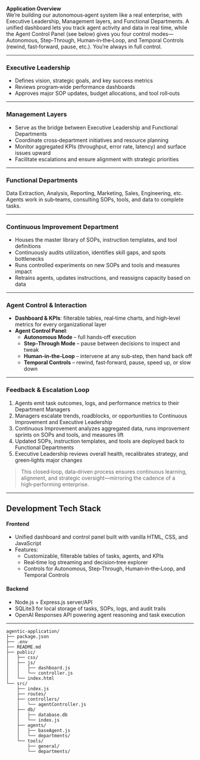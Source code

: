 **Application Overview**  
We’re building our autonomous‑agent system like a real enterprise, with Executive Leadership, Management layers, and Functional Departments. A unified dashboard lets you track agent activity and data in real time, while the Agent Control Panel (see below) gives you four control modes—Autonomous, Step‑Through, Human‑in‑the‑Loop, and Temporal Controls (rewind, fast‑forward, pause, etc.). You’re always in full control.

---

### Executive Leadership  
- Defines vision, strategic goals, and key success metrics  
- Reviews program‑wide performance dashboards  
- Approves major SOP updates, budget allocations, and tool roll‑outs  

---

### Management Layers  
- Serve as the bridge between Executive Leadership and Functional Departments  
- Coordinate cross‑department initiatives and resource planning  
- Monitor aggregated KPIs (throughput, error rate, latency) and surface issues upward  
- Facilitate escalations and ensure alignment with strategic priorities  

---

### Functional Departments  
Data Extraction, Analysis, Reporting, Marketing, Sales, Engineering, etc. Agents work in sub‑teams, consulting SOPs, tools, and data to complete tasks.  

---

### Continuous Improvement Department  
- Houses the master library of SOPs, instruction templates, and tool definitions  
- Continuously audits utilization, identifies skill gaps, and spots bottlenecks  
- Runs controlled experiments on new SOPs and tools and measures impact  
- Retrains agents, updates instructions, and reassigns capacity based on data  

---

### Agent Control & Interaction  
- **Dashboard & KPIs**: filterable tables, real‑time charts, and high‑level metrics for every organizational layer  
- **Agent Control Panel**:  
  - **Autonomous Mode** – full hands‑off execution  
  - **Step‑Through Mode** – pause between decisions to inspect and tweak  
  - **Human‑in‑the‑Loop** – intervene at any sub‑step, then hand back off  
  - **Temporal Controls** – rewind, fast‑forward, pause, speed up, or slow down  

---

### Feedback & Escalation Loop  
1. Agents emit task outcomes, logs, and performance metrics to their Department Managers  
2. Managers escalate trends, roadblocks, or opportunities to Continuous Improvement and Executive Leadership  
3. Continuous Improvement analyzes aggregated data, runs improvement sprints on SOPs and tools, and measures lift  
4. Updated SOPs, instruction templates, and tools are deployed back to Functional Departments  
5. Executive Leadership reviews overall health, recalibrates strategy, and green‑lights major changes  

> This closed‑loop, data‑driven process ensures continuous learning, alignment, and strategic oversight—mirroring the cadence of a high‑performing enterprise.

---

## Development Tech Stack

#### Frontend  
- Unified dashboard and control panel built with vanilla HTML, CSS, and JavaScript  
- Features:  
  - Customizable, filterable tables of tasks, agents, and KPIs  
  - Real‑time log streaming and decision‑tree explorer  
  - Controls for Autonomous, Step‑Through, Human‑in‑the‑Loop, and Temporal Controls  

#### Backend  
- Node.js + Express.js server/API  
- SQLite3 for local storage of tasks, SOPs, logs, and audit trails  
- OpenAI Responses API powering agent reasoning and task execution  

---

```text
agentic-application/
├── package.json
├── .env
├── README.md
├── public/
│   ├── css/
│   ├── js/
│   │   ├── dashboard.js
│   │   └── controller.js
│   └── index.html
└── src/
    ├── index.js
    ├── routes/
    ├── controllers/
    │   └── agentController.js
    ├── db/
    │   ├── database.db
    │   └── index.js
    ├── agents/
    │   ├── baseAgent.js
    │   └── departments/
    └── tools/
        ├── general/
        └── departments/
```